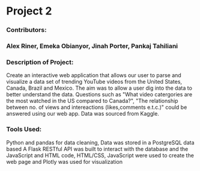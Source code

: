 # Project 2
### Contributors: 
### Alex Riner, Emeka Obianyor, Jinah Porter, Pankaj Tahiliani

### Description of Project:
Create an interactive web application that allows our user to parse and visualize a data set of trending 
YouTube videos from the United States, Canada, Brazil and Mexico. The aim was to allow a user dig into the
data to better understand the data. Questions such as "What video catergories are the most watched in the US 
compared to Canada?", "The relationship between no. of views and intereactions (likes,comments e.t.c.)" 
could be answered using our web app. Data was sourced from Kaggle. 

### Tools Used:
Python and pandas for data cleaning, 
Data was stored in a PostgreSQL data based
A Flask RESTful API was built to interact with the database and the JavaScript and HTML code, 
HTML/CSS, JavaScript were used to create the web page
and Plotly was used for visualization

